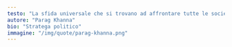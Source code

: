 ```yaml
---
testo: "La sfida universale che si trovano ad affrontare tutte le società del mondo è la crescente complessità dovuta alla combinazione di turbolenza geopolitica, volatilità economica, perturbazione tecnologica, disuguaglianza socioeconomica e crisi ambientale"
autore: "Parag Khanna"
bio: "Stratega politico"
immagine: "/img/quote/parag-khanna.png"
---
```


